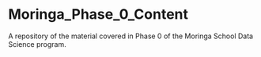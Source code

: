 # Moringa_Phase_0_Content
A repository of the material covered in Phase 0 of the Moringa School Data Science program.

